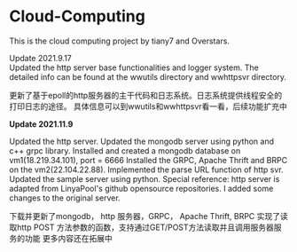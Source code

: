 # Cloud-Computing
This is the cloud computing project by tiany7 and Overstars.

Update 2021.9.17  
Updated the http server base functionalities and logger system. 
The detailed info can be found at the wwutils directory and wwhttpsvr directory.
  
更新了基于epoll的http服务器的主干代码和日志系统。日志系统提供线程安全的打印日志的途径。
具体信息可以到wwutils和wwhttpsvr看一看，后续功能扩充中

**Update 2021.11.9**

Updated the http server.
Updated the mongodb server using python and c++ grpc library.
Installed and created a mongodb database on vm1(18.219.34.101), port = 6666
Installed the GRPC, Apache Thrift and BRPC on the vm2(22.104.22.88).
Implemented the parse URL function of http svr. 
Updated the sample server using python.
Special reference: http server is adapted from LinyaPool's github opensource repositories. I added some changes to the original server.

下载并更新了mongodb， http 服务器，GRPC， Apache Thrift, BRPC 
实现了读取http POST 方法参数的函数，支持通过GET/POST方法读取并且调用服务器服务的功能
更多内容还在拓展中

